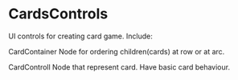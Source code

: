 # CardsControls
 
UI controls for creating card game. Include:

CardContainer
Node for ordering children(cards) at row or at arc.

CardControll
Node that represent card. Have basic card behaviour.

